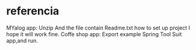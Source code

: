 # referencia
MYalog app:
Unzip 
And the file contain Readme.txt how to set up project
I hope it will work fine.
Coffe shop app:
Export example Spring Tool Suit app,and run.
